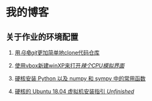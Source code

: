 # 我的博客

## 关于作业的环境配置

1. <a href="001(forlab01">用*乌龟git*更加简单地clone代码仓库</a>

2. <a href="002(forlab07">使用vbox新建winXP来打开*辣个CPU模拟界面*</a>

3. <a href="003(forlab10">硬核安装 Python 以及 numpy 和 sympy 中的常用函数</a>

4. <a href="004(forlab15">硬核的 Ubuntu 18.04 虚拟机安装指引 *Unfinished*</a>